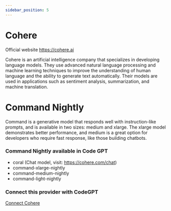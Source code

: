 ```yaml
---
sidebar_position: 5
---
```


# Cohere

Official website https://cohere.ai

Cohere is an artificial intelligence company that specializes in developing language models. They use advanced natural language processing and machine learning techniques to improve the understanding of human language and the ability to generate text automatically. Their models are used in applications such as sentiment analysis, summarization, and machine translation.

# Command Nightly

Command is a generative model that responds well with instruction-like prompts, and is available in two sizes: medium and xlarge. The xlarge model demonstrates better performance, and medium is a great option for developers who require fast response, like those building chatbots.

### Command Nightly available in Code GPT

- coral (Chat model, visit: https://cohere.com/chat)
- command-xlarge-nightly
- command-medium-nightly
- command-light-nightly

### Connect this provider with CodeGPT

[Connect Cohere](https://docs.codegpt.co/docs/tutorial-basics/installation#cohere)